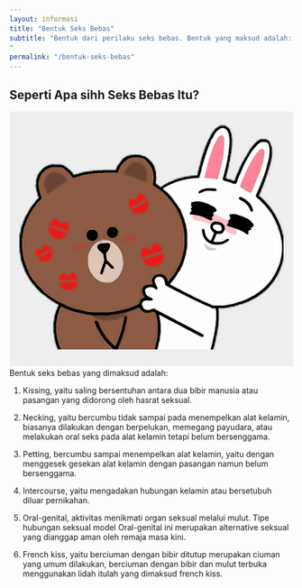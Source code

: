 ```yaml
---
layout: informasi
title: "Bentuk Seks Bebas"
subtitle: "Bentuk dari perilaku seks bebas. Bentuk yang maksud adalah: Kissing, Necking, Petting, Intercourse, Oral-genital, french kiss
"
permalink: "/bentuk-seks-bebas"
---
```

## Seperti Apa sihh Seks Bebas Itu?

<img class="img-fluid center" src="/img/sb-bentuk.png" alt="berciuman">
Bentuk seks bebas yang dimaksud adalah: 

1. Kissing, yaitu saling bersentuhan antara dua bibir manusia atau pasangan yang didorong oleh hasrat seksual. 

2. Necking, yaitu bercumbu tidak sampai pada menempelkan alat kelamin, biasanya dilakukan dengan berpelukan, memegang payudara, atau melakukan oral seks pada alat kelamin tetapi belum bersenggama. 

3. Petting, bercumbu sampai menempelkan alat kelamin, yaitu dengan menggesek gesekan alat kelamin dengan pasangan namun belum bersenggama. 

4. Intercourse, yaitu mengadakan hubungan kelamin atau bersetubuh diluar pernikahan. 

5. Oral-genital, aktivitas menikmati organ seksual melalui mulut. Tipe hubungan seksual model Oral-genital ini merupakan alternative seksual yang dianggap aman oleh remaja masa kini. 

6. French kiss, yaitu berciuman dengan bibir ditutup merupakan ciuman yang umum dilakukan, berciuman dengan bibir dan mulut terbuka menggunakan lidah itulah yang dimaksud french kiss.

